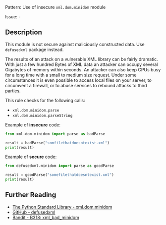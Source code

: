 Pattern: Use of insecure `xml.dom.minidom` module

Issue: -

## Description

This module is not secure against maliciously constructed data. Use `defusedxml` package instead.

The results of an attack on a vulnerable XML library can be fairly dramatic. With just a few hundred Bytes of XML data an attacker can occupy several Gigabytes of memory within seconds. An attacker can also keep CPUs busy for a long time with a small to medium size request. Under some circumstances it is even possible to access local files on your server, to circumvent a firewall, or to abuse services to rebound attacks to third parties.

This rule checks for the following calls:

  - `xml.dom.minidom.parse`
  - `xml.dom.minidom.parseString`


Example of **insecure** code:

```python
from xml.dom.minidom import parse as badParse

result = badParse("somfilethatdoesntexist.xml")
print(result)
```

Example of **secure** code:

```python
from defusedxml.minidom import parse as goodParse

result = goodParse("somefilethatdoesntexist.xml")
print(result)
```

## Further Reading

* [The Python Standard Library - xml.dom.minidom](https://docs.python.org/2/library/xml.dom.minidom.html)
* [GitHub - defusedxml](https://github.com/tiran/defusedxml)
* [Bandit - B318: xml_bad_minidom](https://bandit.readthedocs.io/en/1.7.4/blacklists/blacklist_calls.html#b313-b320-xml)
